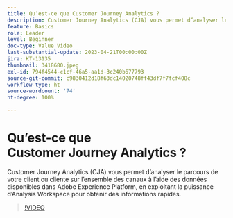 ```yaml
---
title: Qu’est-ce que Customer Journey Analytics ?
description: Customer Journey Analytics (CJA) vous permet d’analyser le parcours de votre client ou cliente sur l’ensemble des canaux à l’aide des données disponibles dans Adobe Experience Platform, en exploitant la puissance d’Analysis Workspace pour obtenir des informations rapides.
feature: Basics
role: Leader
level: Beginner
doc-type: Value Video
last-substantial-update: 2023-04-21T00:00:00Z
jira: KT-13135
thumbnail: 3418680.jpeg
exl-id: 794f4544-c1cf-46a5-aa1d-3c240b677793
source-git-commit: c9830412d18f63dc14020748ff43df7f7fcf408c
workflow-type: ht
source-wordcount: '74'
ht-degree: 100%

---
```


# Qu’est-ce que Customer Journey Analytics ?

Customer Journey Analytics (CJA) vous permet d’analyser le parcours de votre client ou cliente sur l’ensemble des canaux à l’aide des données disponibles dans Adobe Experience Platform, en exploitant la puissance d’Analysis Workspace pour obtenir des informations rapides.

>[!VIDEO](https://video.tv.adobe.com/v/3418680/?quality=12&learn=on)
